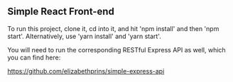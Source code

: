 <h2>Simple React Front-end</h2>

<p>
To run this project, clone it, cd into it, and hit 'npm install' and then 'npm start'.
Alternatively, use 'yarn install' and 'yarn start'.
</p>
<p>
You will need to run the corresponding RESTful Express API as well, which you can find here:
</p>

https://github.com/elizabethprins/simple-express-api

